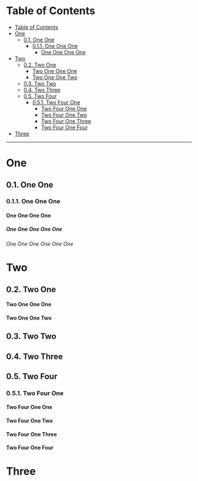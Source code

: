 <!-- !numberedheadings (omit="Table of Contents;One;Two;Three") -->

# Table of Contents

<!-- !toc (level=4) -->

* [Table of Contents](#table-of-contents)
* [One](#one)
  * [0.1\. One One](#0-1-one-one)
    * [0.1.1\. One One One](#0-1-1-one-one-one)
      * [One One One One](#one-one-one-one)
* [Two](#two)
  * [0.2\. Two One](#0-2-two-one)
      * [Two One One One](#two-one-one-one)
      * [Two One One Two](#two-one-one-two)
  * [0.3\. Two Two](#0-3-two-two)
  * [0.4\. Two Three](#0-4-two-three)
  * [0.5\. Two Four](#0-5-two-four)
    * [0.5.1\. Two Four One](#0-5-1-two-four-one)
      * [Two Four One One](#two-four-one-one)
      * [Two Four One Two](#two-four-one-two)
      * [Two Four One Three](#two-four-one-three)
      * [Two Four One Four](#two-four-one-four)
* [Three](#three)

<!-- toc! -->

----

# One

## 0.1\. One One

### 0.1.1\. One One One

#### One One One One

##### One One One One One

###### One One One One One One

# Two

## 0.2\. Two One

#### Two One One One

#### Two One One Two

## 0.3\. Two Two

## 0.4\. Two Three

## 0.5\. Two Four

### 0.5.1\. Two Four One

#### Two Four One One

#### Two Four One Two

#### Two Four One Three

#### Two Four One Four

# Three


